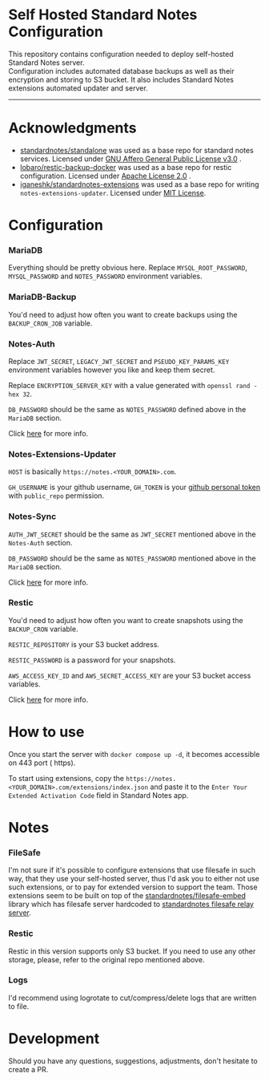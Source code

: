 # Self Hosted Standard Notes Configuration

This repository contains configuration needed to deploy self-hosted Standard Notes server.  
Configuration includes automated database backups as well as their encryption and storing to S3
bucket. It also includes Standard Notes extensions automated updater and server.

---

# Acknowledgments

- [standardnotes/standalone](https://github.com/standardnotes/standalone) was used as a base repo
  for standard notes services. Licensed
  under [GNU Affero General Public License v3.0](https://github.com/standardnotes/standalone/blob/main/LICENSE.txt)
  .
- [lobaro/restic-backup-docker](https://github.com/lobaro/restic-backup-docker) was used as a base
  repo for restic configuration. Licensed
  under [Apache License 2.0](https://github.com/lobaro/restic-backup-docker/blob/master/LICENSE)
  .
- [iganeshk/standardnotes-extensions](https://github.com/iganeshk/standardnotes-extensions) was used
  as a base repo for writing `notes-extensions-updater`. Licensed
  under [MIT License](https://github.com/iganeshk/standardnotes-extensions/blob/master/LICENSE).

# Configuration

### MariaDB

Everything should be pretty obvious here. Replace `MYSQL_ROOT_PASSWORD`, `MYSQL_PASSWORD`
and `NOTES_PASSWORD` environment variables.

### MariaDB-Backup

You'd need to adjust how often you want to create backups using the `BACKUP_CRON_JOB` variable.

### Notes-Auth

Replace `JWT_SECRET`, `LEGACY_JWT_SECRET` and `PSEUDO_KEY_PARAMS_KEY` environment variables however
you like and keep them secret.

Replace `ENCRYPTION_SERVER_KEY` with a value generated with `openssl rand -hex 32`.

`DB_PASSWORD` should be the same as `NOTES_PASSWORD` defined above in the `MariaDB` section.

Click [here](https://docs.standardnotes.com/self-hosting/getting-started) for more info.

### Notes-Extensions-Updater

`HOST` is basically `https://notes.<YOUR_DOMAIN>.com`.

`GH_USERNAME` is your github username, `GH_TOKEN` is
your [github personal token](https://github.com/settings/tokens) with `public_repo` permission.

### Notes-Sync

`AUTH_JWT_SECRET` should be the same as `JWT_SECRET` mentioned above in the `Notes-Auth` section.

`DB_PASSWORD` should be the same as `NOTES_PASSWORD` mentioned above in the `MariaDB` section.

Click [here](https://docs.standardnotes.com/self-hosting/getting-started) for more info.

### Restic

You'd need to adjust how often you want to create snapshots using the `BACKUP_CRON` variable.

`RESTIC_REPOSITORY` is your S3 bucket address.

`RESTIC_PASSWORD` is a password for your snapshots.

`AWS_ACCESS_KEY_ID` and `AWS_SECRET_ACCESS_KEY` are your S3 bucket access variables.

Click [here](https://github.com/Lobaro/restic-backup-docker#environment-variables) for more info.

# How to use

Once you start the server with `docker compose up -d`, it becomes accessible on 443 port (
https).

To start using extensions, copy the `https://notes.<YOUR_DOMAIN>.com/extensions/index.json` and
paste it to the `Enter Your Extended Activation Code` field in Standard Notes app.

# Notes

### FileSafe

I'm not sure if it's possible to configure extensions that use filesafe in such way, that they use
your self-hosted server, thus I'd ask you to either not use such extensions, or to pay for extended
version to support the team. Those extensions seem to be built on top of
the [standardnotes/filesafe-embed](https://github.com/standardnotes/filesafe-embed) library which
has filesafe server hardcoded
to [standardnotes filesafe relay server](https://filesafe.standardnotes.org).

### Restic

Restic in this version supports only S3 bucket. If you need to use any other storage, please, refer
to the original repo mentioned above.

### Logs

I'd recommend using logrotate to cut/compress/delete logs that are written to file.

# Development

Should you have any questions, suggestions, adjustments, don't hesitate to create a PR.